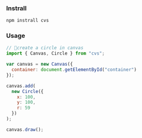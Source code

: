 ### Instrall

```bash
npm instrall cvs
```

### Usage

```js
// create a circle in canvas
import { Canvas, Circle } from "cvs";

var canvas = new Canvas({
  container: document.getElementById("container")
});

canvas.add(
  new Circle({
    x: 100,
    y: 100,
    r: 59
  })
);

canvas.draw();
```
